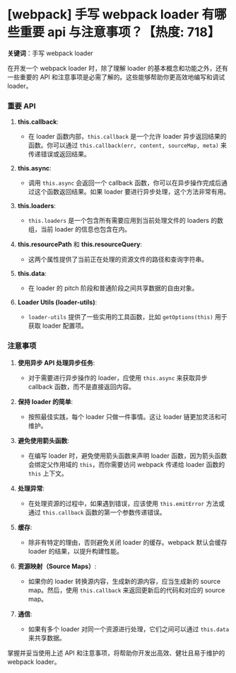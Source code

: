 # [webpack] 手写 webpack loader 有哪些重要 api 与注意事项？【热度: 718】

**关键词**：手写 webpack loader

在开发一个 webpack loader 时，除了理解 loader 的基本概念和功能之外，还有一些重要的 API 和注意事项是必需了解的。这些能够帮助你更高效地编写和调试 loader。

### 重要 API

1. **this.callback**:

   - 在 loader 函数内部，`this.callback` 是一个允许 loader 异步返回结果的函数。你可以通过 `this.callback(err, content, sourceMap, meta)` 来传递错误或返回结果。

2. **this.async**:

   - 调用 `this.async` 会返回一个 callback 函数，你可以在异步操作完成后通过这个函数返回结果。如果 loader 要进行异步处理，这个方法非常有用。

3. **this.loaders**:

   - `this.loaders` 是一个包含所有需要应用到当前处理文件的 loaders 的数组，当前 loader 的信息也包含在内。

4. **this.resourcePath** 和 **this.resourceQuery**:

   - 这两个属性提供了当前正在处理的资源文件的路径和查询字符串。

5. **this.data**:

   - 在 loader 的 pitch 阶段和普通阶段之间共享数据的自由对象。

6. **Loader Utils (loader-utils)**:
   - `loader-utils` 提供了一些实用的工具函数，比如 `getOptions(this)` 用于获取 loader 配置项。

### 注意事项

1. **使用异步 API 处理异步任务**:

   - 对于需要进行异步操作的 loader，应使用 `this.async` 来获取异步 callback 函数，而不是直接返回内容。

2. **保持 loader 的简单**:

   - 按照最佳实践，每个 loader 只做一件事情。这让 loader 链更加灵活和可维护。

3. **避免使用箭头函数**:

   - 在编写 loader 时，避免使用箭头函数来声明 loader 函数，因为箭头函数会绑定父作用域的 `this`，而你需要访问 webpack 传递给 loader 函数的 `this` 上下文。

4. **处理异常**:

   - 在处理资源的过程中，如果遇到错误，应该使用 `this.emitError` 方法或通过 `this.callback` 函数的第一个参数传递错误。

5. **缓存**:

   - 除非有特定的理由，否则避免关闭 loader 的缓存。webpack 默认会缓存 loader 的结果，以提升构建性能。

6. **资源映射（Source Maps）**:

   - 如果你的 loader 转换源内容，生成新的源内容，应当生成新的 source map。然后，使用 `this.callback` 来返回更新后的代码和对应的 source map。

7. **通信**:
   - 如果有多个 loader 对同一个资源进行处理，它们之间可以通过 `this.data` 来共享数据。

掌握并妥当使用上述 API 和注意事项，将帮助你开发出高效、健壮且易于维护的 webpack loader。